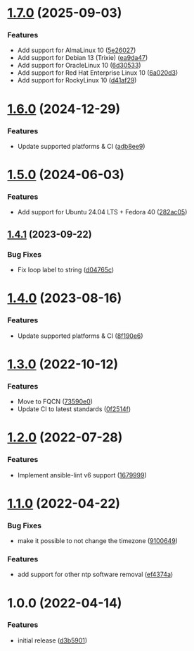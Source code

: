 # [1.7.0](https://github.com/de-it-krachten/ansible-role-timesync/compare/v1.6.0...v1.7.0) (2025-09-03)


### Features

* Add support for AlmaLinux 10 ([5e26027](https://github.com/de-it-krachten/ansible-role-timesync/commit/5e260271a618d6cbdf224b78a73498af1e874436))
* Add support for Debian 13 (Trixie) ([ea9da47](https://github.com/de-it-krachten/ansible-role-timesync/commit/ea9da4783b9bd9f004fc7a28b75fd03d1308c33b))
* Add support for OracleLinux 10 ([6d30533](https://github.com/de-it-krachten/ansible-role-timesync/commit/6d305332e8d70ce6ae3bc4a5526835b3a51d8cb1))
* Add support for Red Hat Enterprise Linux 10 ([6a020d3](https://github.com/de-it-krachten/ansible-role-timesync/commit/6a020d3c36d514b8b566aab7101eb934191a6570))
* Add support for RockyLinux 10 ([d41af29](https://github.com/de-it-krachten/ansible-role-timesync/commit/d41af297f45fa7e636efc4766377068d64823b1e))

# [1.6.0](https://github.com/de-it-krachten/ansible-role-timesync/compare/v1.5.0...v1.6.0) (2024-12-29)


### Features

* Update supported platforms & CI ([adb8ee9](https://github.com/de-it-krachten/ansible-role-timesync/commit/adb8ee96ab3189040a3febba9038bb363af7c6e4))

# [1.5.0](https://github.com/de-it-krachten/ansible-role-timesync/compare/v1.4.1...v1.5.0) (2024-06-03)


### Features

* Add support for Ubuntu 24.04 LTS + Fedora 40 ([282ac05](https://github.com/de-it-krachten/ansible-role-timesync/commit/282ac05a2bda1c1bea83293cd30faa7d28aff1c9))

## [1.4.1](https://github.com/de-it-krachten/ansible-role-timesync/compare/v1.4.0...v1.4.1) (2023-09-22)


### Bug Fixes

* Fix loop label to string ([d04765c](https://github.com/de-it-krachten/ansible-role-timesync/commit/d04765ccdd6c03d02f9c3fbb8cc2b8baa1749634))

# [1.4.0](https://github.com/de-it-krachten/ansible-role-timesync/compare/v1.3.0...v1.4.0) (2023-08-16)


### Features

* Update supported platforms & CI ([8f190e6](https://github.com/de-it-krachten/ansible-role-timesync/commit/8f190e64131bed7bee9c8530095cda4b90cfa34f))

# [1.3.0](https://github.com/de-it-krachten/ansible-role-timesync/compare/v1.2.0...v1.3.0) (2022-10-12)


### Features

* Move to FQCN ([73590e0](https://github.com/de-it-krachten/ansible-role-timesync/commit/73590e00a84b962308c76dafef34592584344b27))
* Update CI to latest standards ([0f2514f](https://github.com/de-it-krachten/ansible-role-timesync/commit/0f2514f7c45cb09f2d663932f32a0325b4cb6267))

# [1.2.0](https://github.com/de-it-krachten/ansible-role-timesync/compare/v1.1.0...v1.2.0) (2022-07-28)


### Features

* Implement ansible-lint v6 support ([1679999](https://github.com/de-it-krachten/ansible-role-timesync/commit/167999992d22d62cda626820077edbf7885898a7))

# [1.1.0](https://github.com/de-it-krachten/ansible-role-timesync/compare/v1.0.0...v1.1.0) (2022-04-22)


### Bug Fixes

* make it possible to not change the timezone ([9100649](https://github.com/de-it-krachten/ansible-role-timesync/commit/9100649e79d01830707e05548f49b4f102c31ee9))


### Features

* add support for other ntp software removal ([ef4374a](https://github.com/de-it-krachten/ansible-role-timesync/commit/ef4374a4135c18e1d370e7939ad4f588e0b1b6fa))

# 1.0.0 (2022-04-14)


### Features

* initial release ([d3b5901](https://github.com/de-it-krachten/ansible-role-timesync/commit/d3b59018c2fb324309a2024b79d108fe47718bfa))
